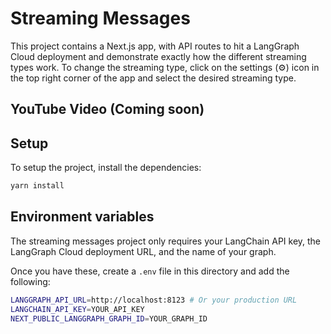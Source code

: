 # Streaming Messages

This project contains a Next.js app, with API routes to hit a LangGraph Cloud deployment and demonstrate exactly how the different streaming types work.
To change the streaming type, click on the settings (⚙️) icon in the top right corner of the app and select the desired streaming type.

## YouTube Video (Coming soon)

## Setup

To setup the project, install the dependencies:

```bash
yarn install
```

## Environment variables

The streaming messages project only requires your LangChain API key, the LangGraph Cloud deployment URL, and the name of your graph.

Once you have these, create a `.env` file in this directory and add the following:

```bash
LANGGRAPH_API_URL=http://localhost:8123 # Or your production URL
LANGCHAIN_API_KEY=YOUR_API_KEY
NEXT_PUBLIC_LANGGRAPH_GRAPH_ID=YOUR_GRAPH_ID
```
